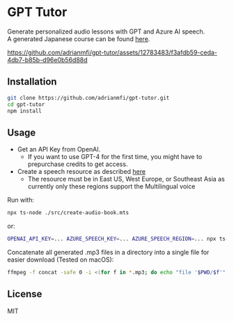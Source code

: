 # GPT Tutor

Generate personalized audio lessons with GPT and Azure AI speech. <br>
A generated Japanese course can be found [here](./lessons/japanese/).

https://github.com/adrianmfi/gpt-tutor/assets/12783483/f3afdb59-ceda-4db7-b85b-d96e0b56d88d



## Installation

```bash
git clone https://github.com/adrianmfi/gpt-tutor.git
cd gpt-tutor
npm install
```

## Usage

* Get an API Key from OpenAI.
  * If you want to use GPT-4 for the first time, you might have to prepurchase credits to get access.
* Create a speech resource as described [here](https://learn.microsoft.com/en-us/azure/ai-services/speech-service/get-started-text-to-speech?tabs=macos%2Cterminal&pivots=programming-language-javascript#prerequisites)
  * The resource must be in East US, West Europe, or Southeast Asia as currently only these regions support the Multilingual voice 


Run with:

```bash
npx ts-node ./src/create-audio-book.mts
```

or:
```bash
OPENAI_API_KEY=... AZURE_SPEECH_KEY=... AZURE_SPEECH_REGION=... npx ts-node ./src/create-audio-book.mts
```

Concatenate all generated .mp3 files in a directory into a single file for easier download (Tested on macOS): <br>

```bash
ffmpeg -f concat -safe 0 -i <(for f in *.mp3; do echo "file '$PWD/$f'"; done | sort -V) -c copy output.mp3
```

## License

MIT
